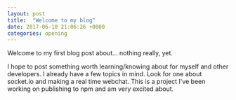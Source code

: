 ```yaml
---
layout: post
title:  "Welcome to my blog"
date: 2017-06-10 21:06:26 +0800
categories: opening
---
```

Welcome to my first blog post about... nothing really, yet.

I hope to post something worth learning/knowing about for myself and other developers. I already have a few topics in mind. Look for one about socket.io and making a real time webchat. This is a project I've been working on publishing to npm and am very excited about.
